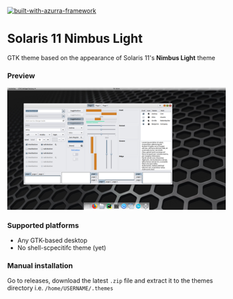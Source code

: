 [![built-with-azurra-framework](https://github.com/Elbullazul/Azurra_framework/raw/assets/azurra_framework_smaller.png)](https://github.com/Elbullazul/Azurra_framework)

# Solaris 11 Nimbus Light
GTK theme based on the appearance of Solaris 11's **Nimbus Light** theme

### Preview
![solaris-11-light](https://github.com/B00merang-Project/gallery/raw/master/Solaris%2011%20Nimbus%20Light.png)

### Supported platforms
- Any GTK-based desktop
- No shell-scpecitifc theme (yet)

### Manual installation
Go to releases, download the latest `.zip` file and extract it to the themes directory i.e. `/home/USERNAME/.themes`
